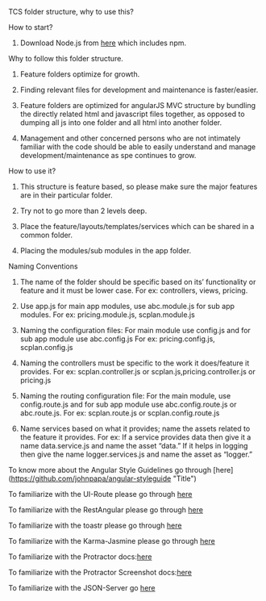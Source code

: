 TCS folder structure, why to use this?

How to start?

1) Download Node.js from [here](https://nodejs.org/en/ "Title") which includes npm.

Why to follow this folder structure.

1) Feature folders optimize for growth.
 
2) Finding relevant files for development and maintenance is faster/easier.
 
3) Feature folders are optimized for angularJS MVC structure by bundling the directly related html and javascript files together, as opposed to dumping all js into one folder and all html into another folder.
 
4) Management and other concerned persons who are not intimately familiar with the code should be able to easily understand and manage development/maintenance as spe continues to grow.
 
How to use it?

1) This structure is feature based, so please make sure the major features are in their particular folder.
 
2) Try not to go more than 2 levels deep.
 
4) Place the feature/layouts/templates/services which can be shared in a common folder.
 
5) Placing the modules/sub modules in the app folder.
 
Naming Conventions
 
1) The name of the folder should be specific based on its’ functionality or feature and it must be lower case.
For ex: controllers, views, pricing.
 
2) Use app.js for main app modules, use abc.module.js for sub app modules.
For ex: pricing.module.js, scplan.module.js
 
3) Naming the configuration files: For main module use config.js and for sub app module use abc.config.js
For ex: pricing.config.js, scplan.config.js
 
4) Naming the controllers must be specific to the work it does/feature it provides.
For ex: scplan.controller.js or scplan.js,pricing.controller.js or pricing.js
 
5) Naming the routing configuration file: For the main module, use config.route.js and for sub app module use abc.config.route.js
or abc.route.js.
For ex: scplan.route.js or scplan.config.route.js
 
6) Name services based on what it provides; name the assets related to the feature it provides.
For ex: If a service provides data then give it a name data.service.js and name the asset “data.” If it helps in logging then give the name logger.services.js and name the asset as “logger.” 
 
 To know more about the Angular Style Guidelines go through [here] (https://github.com/johnpapa/angular-styleguide "Title")
 
 To familiarize with the UI-Route please go through [here](https://github.com/angular-ui/ui-router "Title")
 
 To familiarize with the RestAngular please go through [here](https://github.com/mgonto/restangular "Title")
 
 To familiarize with the toastr please go through [here](https://github.com/CodeSeven/toastr "Title")
 
 To familiarize with the Karma-Jasmine please go through [here](https://docs.angularjs.org/guide/unit-testing "Title")
 
 To familiarize with the Protractor docs:[here](https://angular.github.io/protractor/#/ "Title")
 
 To familiarize with the Protractor Screenshot docs:[here](https://www.npmjs.com/package/protractor-html-screenshot-reporter "Title")
 
 To familiarize with the JSON-Server go [here](https://github.com/typicode/json-server "Title")